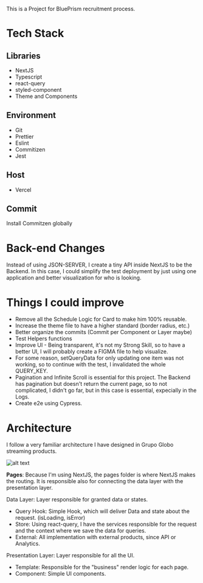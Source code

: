 This is a Project for BluePrism recruitment process.

# Tech Stack

## Libraries

- NextJS
- Typescript
- react-query
- styled-component
- Theme and Components

## Environment

- Git
- Prettier
- Eslint
- Commitizen
- Jest

## Host

- Vercel

## Commit

Install Commitzen globally

# Back-end Changes

Instead of using JSON-SERVER, I create a tiny API inside NextJS to be the Backend. In this case, I could simplify the test deployment by just using one application and better visualization for who is looking.

# Things I could improve

- Remove all the Schedule Logic for Card to make him 100% reusable.
- Increase the theme file to have a higher standard (border radius, etc.)
- Better organize the commits (Commit per Component or Layer maybe)
- Test Helpers functions
- Improve UI - Being transparent, it's not my Strong Skill, so to have a better UI, I will probably create a FIGMA file to help visualize.
- For some reason, setQueryData for only updating one item was not working, so to continue with the test, I invalidated the whole QUERY_KEY.
- Pagination and Infinite Scroll is essential for this project. The Backend has pagination but doesn't return the current page, so to not complicated, I didn't go far, but in this case is essential, expecially in the Logs.
- Create e2e using Cypress.

# Architecture

I follow a very familiar architecture I have designed in Grupo Globo streaming products.

![alt text](https://i.imgur.com/bUguegZ.png)

**Pages**:
Because I'm using NextJS, the pages folder is where NextJS makes the routing. It is responsible also for connecting the data layer with the presentation layer.

Data Layer: Layer responsible for granted data or states.

- Query Hook: Simple Hook, which will deliver Data and state about the request. (isLoading, isError)
- Store: Using react-query, I have the services responsible for the request and the context where we save the data for queries.
- External: All implementation with external products, since API or Analytics.

Presentation Layer: Layer responsible for all the UI.

- Template: Responsible for the "business" render logic for each page.
- Component: Simple UI components.
